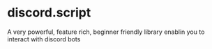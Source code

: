 # discord.script
A very powerful, feature rich, beginner friendly library enablin you to interact with discord bots
